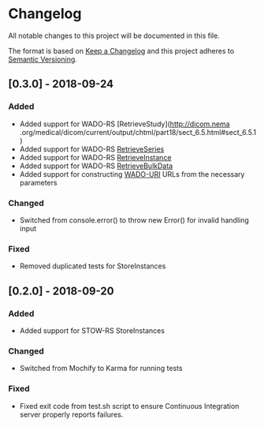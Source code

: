 # Changelog
All notable changes to this project will be documented in this file.

The format is based on [Keep a Changelog](http://keepachangelog.com/en/1.0.0/)
and this project adheres to [Semantic Versioning](http://semver.org/spec/v2.0.0.html).

## [0.3.0] - 2018-09-24
### Added
- Added support for WADO-RS [RetrieveStudy](http://dicom.nema
.org/medical/dicom/current/output/chtml/part18/sect_6.5.html#sect_6.5.1)
- Added support for WADO-RS [RetrieveSeries](http://dicom.nema.org/medical/dicom/current/output/chtml/part18/sect_6.5.2.html)
- Added support for WADO-RS [RetrieveInstance](http://dicom.nema.org/medical/dicom/current/output/chtml/part18/sect_6.5.3.html)
- Added support for WADO-RS [RetrieveBulkData](http://dicom.nema.org/medical/dicom/current/output/chtml/part18/sect_6.5.5.html)
- Added support for constructing [WADO-URI](http://dicom.nema.org/medical/dicom/current/output/chtml/part18/sect_6.2.html) URLs from the necessary parameters

### Changed
- Switched from console.error() to throw new Error() for invalid handling input

### Fixed
- Removed duplicated tests for StoreInstances

## [0.2.0] - 2018-09-20
### Added
- Added support for STOW-RS StoreInstances

### Changed
- Switched from Mochify to Karma for running tests

### Fixed
- Fixed exit code from test.sh script to ensure Continuous Integration server properly reports failures.

